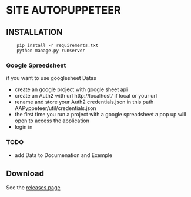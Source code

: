 # SITE AUTOPUPPETEER

## INSTALLATION
```
    pip install -r requirements.txt
    python manage.py runserver
```

### Google Spreedsheet
if you want to use googlesheet Datas
- create an google project with google sheet api
- create an Auth2 with url http://localhost/ if local or your url
- rename and store your Auth2 credentials.json  in this path AAPyppeteer/util/credentials.json
- the first time you run a project with a google spreadsheet a pop up will open to access the application
- login in 


### TODO
- add Data to  Documenation  and Exemple

## Download
See the [releases page](https://github.com/gquesnot/Site_AutoPyppeteer/releases) 
